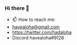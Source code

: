 ### Hi there 👋
- 📫 How to reach me:
- havealoha@gmail.com
- https://twitter.com/hadaloha
- Discord havealoha#9128
